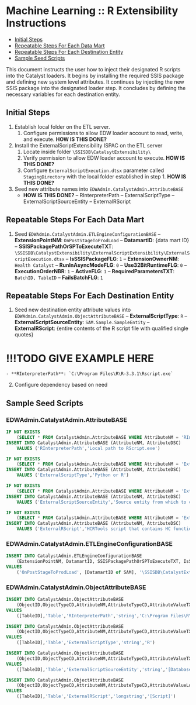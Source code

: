 # Machine Learning :: R Extensibility Instructions

- [Initial Steps](#initial-steps)
- [Repeatable Steps For Each Data Mart](#repeatable-steps-for-each-data-mart)
- [Repeatable Steps For Each Destination Entity](#repeatable-steps-for-each-destination-entity)
- [Sample Seed Scripts](#sample-seed-scripts)
 
This document instructs the user how to inject their designated R scripts into the Catalyst loaders. It begins by installing the required SSIS package and defining new system level attributes. It continues by injecting the new SSIS package into the designated loader step. It concludes by defining the necessary variables for each destination entity.

## Initial Steps

1. Establish local folder on the ETL server.
    1. Configure permissions to allow EDW loader account to read, write, and execute. **HOW IS THIS DONE?**
2. Install the ExternalScriptExtensibility ISPAC on the ETL server
	1. Locate inside folder `\SSISDB\CatalsytExtensibility\`
	2. Verify permission to allow EDW loader account to execute. **HOW IS THIS DONE?**
	3. Configure `ExternalScriptExecution.dtsx` parameter called `StagingDirectory` with the local folder established in step 1. **HOW IS THIS DONE?**
3. Seed new attribute names into `EDWAdmin.CatalystAdmin.AttributeBASE`
    - **HOW IS THIS DONE?**
    – RInterpreterPath
    – ExternalScriptType
    – ExternalScriptSourceEntity
    – ExternalRScript

## Repeatable Steps For Each Data Mart

1.	Seed `EDWAdmin.CatalystAdmin.ETLEngineConfigurationBASE`
	– **ExtensionPointNM**: `OnPostStageToProdLoad`
	– **DatamartID**: {data mart ID}
	– **SSISPackagePathOrSPToExecuteTXT**: `\SSISDB\CatalystExtensibility\ExternalScriptExtensibility\ExternalScriptExecution.dtsx`
	– **IsSSISPackageFLG**: `1`
	– **ExtensionOwnerNM**: `Health Catalyst`
	– **RunInAsyncModeFLG**: `0`
	– **Use32BitRuntimeFLG**: `0`
	– **ExecutionOrderNBR**: `1`
	– **ActiveFLG**: `1`
	– **RequiredParametersTXT**: `BatchID, TableID`
	– **FailsBatchFLG**: `1`

## Repeatable Steps For Each Destination Entity

1.  Seed new destination entity attribute values into `EDWAdmin.CatalystAdmin.ObjectAttributeBASE`
    – **ExternalScriptType**: `R`
    – **ExternalScriptSourceEntity**: `SAM.Sample.SampleEntity`
    – **ExternalRScript**: {entire contents of the R script file with qualified single quotes}
# **!!!TODO GIVE EXAMPLE HERE**
    - **RInterpreterPath**: `C:\Program Files\R\R-3.3.1\Rscript.exe`
2.  Configure dependency based on need

## Sample Seed Scripts

### EDWAdmin.CatalystAdmin.AttributeBASE

```sql
IF NOT EXISTS
    (SELECT * FROM CatalystAdmin.AttributeBASE WHERE AttributeNM = 'RInterpreterPath')
INSERT INTO CatalystAdmin.AttributeBASE (AttributeNM, AttributeDSC)
    VALUES ('RInterpreterPath','Local path to RScript.exe')

IF NOT EXISTS
    (SELECT * FROM CatalystAdmin.AttributeBASE WHERE AttributeNM = 'ExternalScriptType')
INSERT INTO CatalystAdmin.AttributeBASE (AttributeNM, AttributeDSC)
    VALUES ('ExternalScriptType','Python or R')

IF NOT EXISTS
    (SELECT * FROM CatalystAdmin.AttributeBASE WHERE AttributeNM = 'ExternalScriptSourceEntity')
INSERT INTO CatalystAdmin.AttributeBASE (AttributeNM, AttributeDSC)
    VALUES ('ExternalScriptSourceEntity','Source entity from which to calculate predictions')

IF NOT EXISTS
    (SELECT * FROM CatalystAdmin.AttributeBASE WHERE AttributeNM = 'ExternalRScript')
INSERT INTO CatalystAdmin.AttributeBASE (AttributeNM, AttributeDSC)
    VALUES ('ExternalRScript','HCRTools script that contains HC functions')
```

### EDWAdmin.CatalystAdmin.ETLEngineConfigurationBASE

```sql
INSERT INTO CatalystAdmin.ETLEngineConfigurationBASE
    (ExtensionPointNM, DatamartID, SSISPackagePathOrSPToExecuteTXT, IsSSISPackageFLG, ExtensionOwnerNM, RunInAsynchModeFLG, Use32BitRuntimeFLG, ExecutionOrderNBR, ActiveFLG, RequiredParametersTXT, FailsBatchFLG)
VALUES
    ('OnPostStageToProdLoad', [DatamartID of SAM], '\SSISDB\CatalystExtensibility\ExternalScriptExtensibility\ExternalScriptExecution.dtsx', 1, 'Health Catalyst', 0, 0, 1, 1, 'BatchID, TableID', 1)
```

### EDWAdmin.CatalystAdmin.ObjectAttributeBASE

```sql
INSERT INTO CatalystAdmin.ObjectAttributeBASE
    (ObjectID,ObjectTypeCD,AttributeNM,AttributeTypeCD,AttributeValueTXT)
VALUES
    ([TableID],'Table','RInterpreterPath','string','C:\Program Files\R\R-3.3.1\bin\Rscript.exe')

INSERT INTO CatalystAdmin.ObjectAttributeBASE
    (ObjectID,ObjectTypeCD,AttributeNM,AttributeTypeCD,AttributeValueTXT)
VALUES
    ([TableID],'Table','ExternalScriptType','string','R')

INSERT INTO CatalystAdmin.ObjectAttributeBASE
    (ObjectID,ObjectTypeCD,AttributeNM,AttributeTypeCD,AttributeValueTXT)
VALUES
    ([TableID],'Table','ExternalScriptSourceEntity','string','[DatabaseNM.SchemaNM.ViewNM]')

INSERT INTO CatalystAdmin.ObjectAttributeBASE
    (ObjectID,ObjectTypeCD,AttributeNM,AttributeTypeCD,AttributeValueLongTXT)
VALUES
    ([TableID],'Table','ExternalRScript','longstring','[Script]')
```
